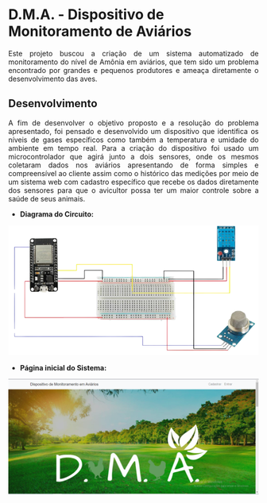 # D.M.A. - Dispositivo de Monitoramento de Aviários

<p style="text-align: justify;">Este projeto buscou a criação de um sistema automatizado de monitoramento do nível de Amônia em aviários, que tem sido um problema encontrado por grandes e pequenos produtores e ameaça diretamente o desenvolvimento das aves.</p>

## Desenvolvimento
<p style="text-align: justify;">A fim de desenvolver o objetivo proposto e a resolução do problema apresentado, foi pensado e desenvolvido um dispositivo que identifica os níveis de gases específicos como também a temperatura e umidade do ambiente em tempo real. Para a criação do dispositivo foi usado um microcontrolador que agirá junto a dois sensores, onde os mesmos coletaram dados nos aviários apresentando de forma simples e compreensível ao cliente assim como o histórico das medições por meio de um sistema web com cadastro específico que recebe os dados diretamente dos sensores para que o avicultor possa ter um maior controle sobre a saúde de seus animais.</p>

 * __Diagrama do Circuito:__

<div style="display: inline_block">
    <img style="text-align: center;" src="https://github.com/emersonviniciusbraga/DMA/blob/main/hardware/diagrama1.png" alt="Diagrama do circuito.">
</div>

* __Página inicial do Sistema:__

<div style="display: inline_block">
    <img style="text-align: center;" src="https://github.com/emersonviniciusbraga/DMA/blob/main/Estilo%20Index/img/index1.PNG"><br>
</div>